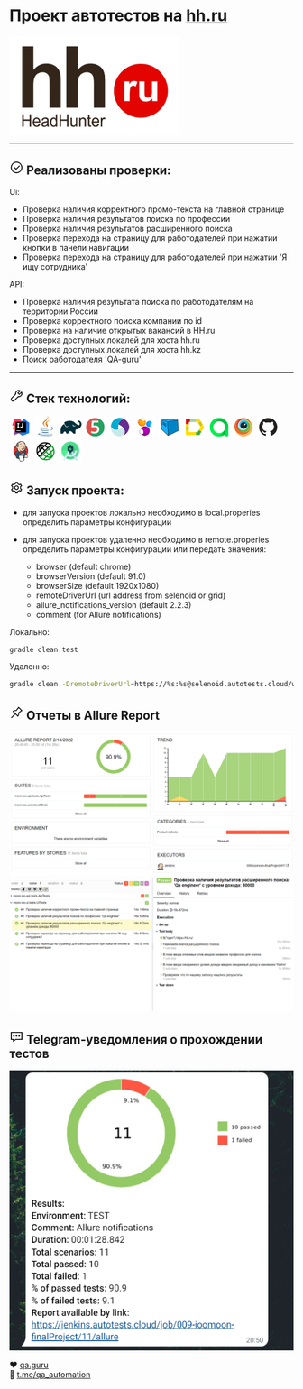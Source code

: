 # Проект автотестов на [hh.ru](https://hh.ru/)

<img align="center" src="https://github.com/ioomoon/QA-guru-graduation/blob/master/img/hh.jpg?raw=true" width="300">

---

## <img src="https://github.com/ioomoon/QA-guru-graduation/blob/master/img/icon5.png?raw=true" width="25"> Реализованы проверки:

Ui:
- Проверка наличия корректного промо-текста на главной странице
- Проверка наличия результатов поиска по профессии
- Проверка наличия результатов расширенного поиска
- Проверка перехода на страницу для работодателей при нажатии кнопки в панели навигации
- Проверка перехода на страницу для работодателей при нажатии 'Я ищу сотрудника'

API:
- Проверка наличия результата поиска по работодателям на территории России
- Проверка корректного поиска компании по id
- Проверка на наличие открытых вакансий в HH.ru
- Проверка доступных локалей для хоста hh.ru
- Проверка доступных локалей для хоста hh.kz
- Поиск работодателя 'QA-guru'

---
## <img src="https://github.com/ioomoon/QA-guru-graduation/blob/master/img/icon2.png?raw=true" width="25"> Стек технологий:
![](img/Intelij_IDEA.png "IntelliJ IDEA")
![](img/Java.png "Java")
![](img/Gradle.png "Gradle")
![](img/JUnit5.png "JUnit5")
![](img/Appium.png "Appium")
![](img/Selenide.png "Selenide")
![](img/Selenoid.png "Selenoid")
![](img/Allure_Report.png "Allure")
![](img/allureTestOps.png "AllureTestOps")
![](img/Browserstack.png "Browserstack")
![](img/Github.png "GitHub")
![](img/Jenkins.png "Jenkins")
![](img/Rest-Assured.png "Rest-Assured")
![](img/AndroidStudio.png "Android Studio")



## <img src="https://github.com/ioomoon/QA-guru-graduation/blob/master/img/icon4.png?raw=true" width="25"> Запуск проекта:
- для запуска проектов локально необходимо в local.properies определить параметры конфигурации
- для запуска проектов удаленно необходимо в remote.properies определить параметры конфигурации или передать значения:

  * browser (default chrome)
  * browserVersion (default 91.0)
  * browserSize (default 1920x1080)
  * remoteDriverUrl (url address from selenoid or grid)
  * allure_notifications_version (default 2.2.3)
  * comment (for Allure notifications)


Локально:
```bash
gradle clean test
```

Удаленно:
```bash
gradle clean -DremoteDriverUrl=https://%s:%s@selenoid.autotests.cloud/wd/hub/ -DvideoStorage=https://selenoid.autotests.cloud/video/ -Dthreads=1 test
```
## <img src="https://github.com/ioomoon/QA-guru-graduation/blob/master/img/icon6.png?raw=true" width="25"> Отчеты в Allure Report
![](img/allure1.png "Java")
![](img/allure2.png "Java")


## <img src="https://github.com/ioomoon/QA-guru-graduation/blob/master/img/icon1.png?raw=true" width="25"> Telegram-уведомления о прохождении тестов
![](img/telegram_notification.png "Java")

:heart: <a target="_blank" href="https://qa.guru">qa.guru</a><br/>
:blue_heart: <a target="_blank" href="https://t.me/qa_automation">t.me/qa_automation</a>
